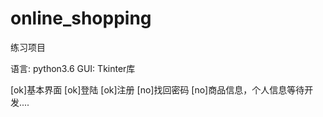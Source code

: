 # online_shopping

练习项目

语言: python3.6
GUI: Tkinter库

[ok]基本界面
[ok]登陆
[ok]注册
[no]找回密码
[no]商品信息，个人信息等待开发....
